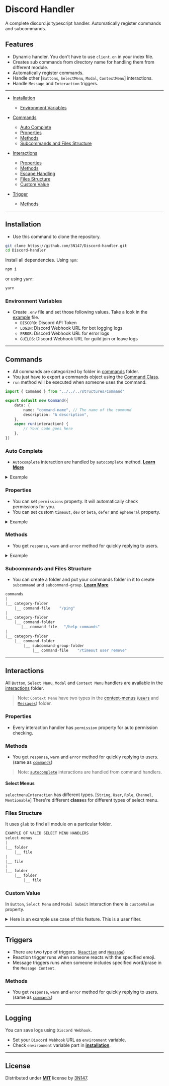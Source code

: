 # Discord Handler

A complete discord.js typescript handler. Automatically register commands and subcommands.

## Features

-   Dynamic handler. You don't have to use `client.on` in your index file.
-   Creates sub commands from directory name for handling them from different module.
-   Automatically register commands.
-   Handle other [`Buttons`, `SelectMenu`, `Modal`, `ContextMenu`] interactions.
-   Handle `Message` and `Interaction` triggers.

---

-   [Installation](#installation)

    -   [Environment Variables](#environment-variables)

-   [Commands](#commands)

    -   [Auto Complete](#auto-complete)
    -   [Properties](#properties)
    -   [Methods](#methods)
    -   [Subcommands and Files Structure](#subcommands-and-files-structure)

-   [Interactions](#interactions)

    -   [Properties](#properties-1)
    -   [Methods](#methods-1)
    -   [Escape Handling](#escape-handling)
    -   [Files Structure](#files-structure)
    -   [Custom Value](#custom-value)

-   [Trigger](#triggers)

    -   [Methods](#methods-2)

---

## Installation

-   Use this command to clone the repository.

```bash
git clone https://github.com/3N147/Discord-handler.git
cd Discord-handler
```

Install all dependencies. Using `npm`:

```bash
npm i
```

or using `yarn`:

```bash
yarn
```

### Environment Variables

-   Create `.env` file and set those following values. Take a look in the [example](.env.example) file.
    -   `DISCORD`: Discord API Token
    -   `LOGIN`: Discord Webhook URL for bot logging logs
    -   `ERROR`: Discord Webhook URL for error logs
    -   `GUILDS`: Discord Webhook URL for guild join or leave logs

---

## Commands

-   All commands are categorized by folder in [commands](/src/commands/) folder.
-   You just have to export a commands object using the [Command Class](src/structures/Command.ts).
-   `run` method will be executed when someone uses the command.

```ts
import { Command } from "../../../structures/Command"

export default new Command({
    data: {
        name: "command-name", // The name of the command
        description: "A description",
    },
    async run(interaction) {
        // Your code goes here
    },
})
```

### Auto Complete

-   `Autocomplete` interaction are handled by `autocomplete` method. **[Learn More]()**

<details>
<summary>Example</summary>

```ts
import { Command } from "../../../structures/Command"
import { ApplicationCommandOptionType } from "discord.js"

export default new Command({
    data: {
        name: "autocomplete",
        description: "autocomplete example",
        options: [
            {
                type: ApplicationCommandOptionType.String,
                name: "input",
                description: "Type anything for autocomplete.",
                autocomplete: true,
                required: true,
            },
        ],
    },
    async autocomplete(interaction, focused) {
        const choices = getChoicesSomeHow(focused)
        return choices
    },
    async run(command) {
        return
    },
})
```

</details>

### Properties

-   You can set `permissions` property. It will automatically check permissions for you.
-   You can set custom `timeout`, `dev` or `beta`, `defer` and `ephemeral` property.

<details>
<summary>Example</summary>

```ts
import { Command } from "../../../structures/Command"

export default new Command({
    data: { name: "ping", description: "ping pong" },
    dev: true,
    beta: true,
    permissions: ["Speak"],
    deffer: true,
    ephemeral: true,
    timeout: 1000 * 5, // 5 seconds
    async autocomplete(interaction, focused) {},
    async run(command) {},
})
```

</details>

### Methods

-   You get `response`, `warn` and `error` method for quickly replying to users.

<details>
<summary>Example</summary>

```ts
import { Command } from "../../../structures/Command"

export default new Command({
    data: { name: "ping", description: "ping pong" },
    async run(command) {
        command.response("Thanks for using me.")
        command.warn("You can't do that.", false, 5)
        command.error("User don't exists.", true)
    },
})
```

</details>

### Subcommands and Files Structure

-   You can create a folder and put your commands folder in it to create `subcommand` and `subcommand-group`. **[Learn More](https://discord.com/developers/docs/interactions/application-commands#subcommands-and-subcommand-groups)**

```ts
commands
|
|__ category-folder
    |__ command-file    "/ping"
|
|__ category-folder
    |__ command-folder
       |__ command-file   "/help commands"
|
|__ category-folder
    |__ command-folder
        |__ subcommand-group-folder
            |__ command-file    "/timeout user remove"
```

---

## Interactions

All `Button`, `Select Menu`, `Modal` and `Context Menu` handlers are available in the [interactions](/src/interaction/) folder.

> Note: `Context Menu` have two types in the [context-menus](src/interaction/context-menus/) ([`Users`](src/interaction/context-menus/users/) and [`Messages`](src/interaction/context-menus/messages/)) folder.

### Properties

-   Every interaction handler has `permission` property for auto permission checking.

### Methods

-   You get `response`, `warn` and `error` method for quickly replying to users. (same as [`commands`](#methods))

> Note: [`autocomplete`](#auto-complete) interactions are handled from command handlers.

#### Select Menus

`selectmenuInteraction` has different types. [`String`, `User`, `Role`, `Channel`, `Mentionable`] There're different **class**es for different types of select menu.

### Files Structure

It uses `glob` to find all module on a particular folder.

```ts
EXAMPLE OF VALID SELECT MENU HANDLERS
select-menus
|
|__ folder
    |__ file
|
|__ file
|
|__ folder
    |__ folder
        |__ file
```

### Custom Value

In `Button`, `Select Menu` and `Modal Submit` interaction there is `customValue` property.

<details>
<summary>Here is an example use case of this feature. This is a user filter.</summary>

```ts
import { Command } from "../../../structures/Command"

// Command handler
export default new Command({
    data: {name: "create-button", description: "create a cool button"},
    async run(interaction) {
        // customId = `${key}:${customValue}`
        const button = new ButtonBuilder()....setCustomId(`cool-button:${user.id}`)
        const components = [...(button)]
        interaction.reply({ components })
    },
})
```

```ts
import Button from "../../../structures/Button"

// Button handler
export default new Button({
    id: "cool-button", // key
    async run(interaction) {
        // customValue
        if (interaction.customValue !== interaction.user.id) interaction.warn("You can't use this button")
    },
})
```

</details>

---

## Triggers

-   There are two type of triggers. ([`Reaction`](src/triggers/reactions/) and [`Message`](src/triggers/messages/))
-   Reaction trigger runs when someone reacts with the specified emoji.
-   Message triggers runs when someone includes specified word/prase in the `Message Content`.

### Methods

-   You get `response`, `warn` and `error` method for quickly replying to users. (same as [`commands`](#methods))

---

## Logging

You can save logs using `Discord Webhook`.

-   Set your `Discord Webhook` URL as `environment` variable.
-   Check `environment` variable part in [**installation**](#installation).

---

## License

Distributed under **[MIT](./LICENSE)** license by [3N147](https://github.com/3N147).
